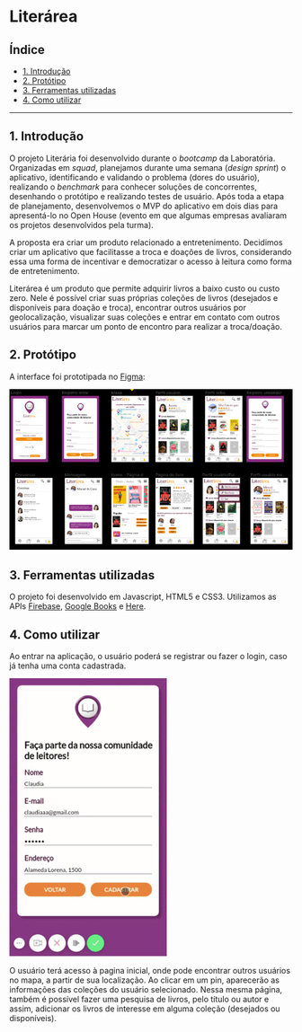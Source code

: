 # Literárea

## Índice

* [1. Introdução](#1-introdução)
* [2. Protótipo](#3-protótipo)
* [3. Ferramentas utilizadas](#4-ferramentas-utilizadas)
* [4. Como utilizar](#4-como-utilizar)

***

## 1. Introdução

O projeto Literária foi desenvolvido durante o *bootcamp* da Laboratória. Organizadas em *squad*, planejamos durante uma semana (*design sprint*) o aplicativo, identificando e validando o problema (dores do usuário), realizando o *benchmark* para conhecer soluções de concorrentes, desenhando o protótipo e realizando testes de usuário. Após toda a etapa de planejamento, desenvolvemos o MVP do aplicativo em dois dias para apresentá-lo no Open House (evento em que algumas empresas avaliaram os projetos desenvolvidos pela turma).

A proposta era criar um produto relacionado a entretenimento. Decidimos criar um aplicativo que facilitasse a troca e doações de livros, considerando essa uma forma de incentivar e democratizar o acesso à leitura como forma de entretenimento.

Literárea é um produto que permite adquirir livros a baixo custo ou custo zero. Nele é possível criar suas próprias coleções de livros (desejados e disponíveis para doação e troca), encontrar outros usuários por geolocalização, visualizar suas coleções e entrar em contato com outros usuários para marcar um ponto de encontro para realizar a troca/doação.

## 2. Protótipo

A interface foi prototipada no [Figma](https://www.figma.com/):

![](images/prototipo.png)

## 3. Ferramentas utilizadas

O projeto foi desenvolvido em Javascript, HTML5 e CSS3. Utilizamos as APIs [Firebase](https://firebase.google.com/), [Google Books](https://developers.google.com/books) e [Here](https://developer.here.com/).

## 4. Como utilizar

Ao entrar na aplicação, o usuário poderá se registrar ou fazer o login, caso já tenha uma conta cadastrada.

![](/images/literarea.gif)

O usuário terá acesso à pagina inicial, onde pode encontrar outros usuários no mapa, a partir de sua localização. Ao clicar em um pin, aparecerão as informações das coleções do usuário selecionado. Nessa mesma página, também é possível fazer uma pesquisa de livros, pelo título ou autor e assim, adicionar os livros de interesse em alguma coleção (desejados ou disponíveis).
